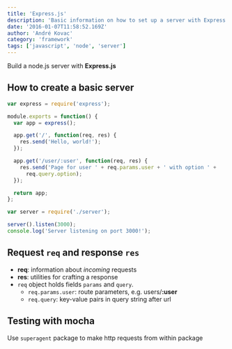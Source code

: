 ```yaml
---
title: 'Express.js'
description: 'Basic information on how to set up a server with Express.js'
date: '2016-01-07T11:58:52.169Z'
author: 'André Kovac'
category: 'framework'
tags: ['javascript', 'node', 'server']
---
```


Build a node.js server with **Express.js**

## How to create a basic server

```js:title=server.js
var express = require('express');

module.exports = function() {
  var app = express();

  app.get('/', function(req, res) {
    res.send('Hello, world!');
  });

  app.get('/user/:user', function(req, res) {
    res.send('Page for user ' + req.params.user + ' with option ' +
      req.query.option);
  });

  return app;
};
```

```js:title=index.js
var server = require('./server');

server().listen(3000);
console.log('Server listening on port 3000!');
```

## Request `req` and response `res`

* **req**: information about *incoming* requests
* **res**: utilities for crafting a response
* `req` object holds fields `params` and `query`.
  * `req.params.user`: route parameters, e.g. users/**:user**
  * `req.query`: key-value pairs in query string after url

## Testing with mocha

Use `superagent` package to make http requests from within package